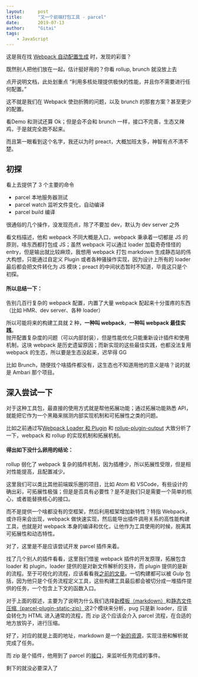```yaml
---
layout:     post
title:      "又一个前端打包工具 - parcel"
date:       2019-07-13
author:     "Gitai"
tags:
	- JavaScript
---
```


这是我在找 [Webpack 自动配置生成](https://createapp.dev/webpack) 时，发现的彩蛋？

既然别人把他们放在一起，估计挺好用的？你看 rollup, brunch 就没放上去

点开说明文档，此处划重点 “利用多核处理提供极快的性能，并且你不需要进行任何配置。”

这不就是我们在 Webpack 使劲折腾的问题，以及 brunch 的那套方案？甚至更少的配置。

看Demo 和测试还算 Ok；但是会不会和 brunch 一样，接口不完善，生态又辣鸡，于是就完全跑不起来。

而且第一眼看到这个名字，我还以为时 preact，大概加班太多，神智有点不清不楚。

<!-- more -->

## 初探

看上去提供了 3 个主要的命令

* parcel 本地服务器测试
* parcel watch 监听文件变化，自动编译
* parcel build 编译

很通俗的几个操作，没发现亮点，除了不要加 dev，默认为 dev server 之外

看文档描述，他和 webpack 不同大概是入口，webpack 秉承着一切都是 JS 的原则，啥东西都打包成 JS；虽然 webpack 可以通过 loader 加载奇奇怪怪的 entry，但是输出就比较麻烦，我想用 webpack 打包 markdown 生成静态站的伟大构想，只能通过自定义 Plugin 或者各种骚操作实现，因为设计上所有的 loader 最后都会把文件转化为 JS 模块；preact 的中间状态暂时不知道，毕竟这只是个初探。

#### 所以总结一下：   

告别几百行复杂的 webpack 配置，内置了大量 webpack 配起来十分蛋疼的东西（比如 HMR、dev server、各种 loader）    

所以可能将来的构建工具就 2 种，**一种叫 webpack**，**一种叫 webpack 最佳实践**。      
抛开配置复杂度的问题（可以内部封装），但是性能优化只能重新设计插件和使用机制，这块 webpack 是历史遗留原因；而新实现的这些最佳实践，也都没法复用 webpack 的生态，所以要是生态没起来，迟早得 GG

比如 Brunch，随便找个啥插件都没有，这生态也不知道用他的意义是啥？说的就是 Ambari 那个项目。

## 深入尝试一下

对于这种工具包，最直接的使用方式就是帮他拓展功能；通过拓展功能熟悉 API，就能把它作为一个黑箱来揣测内部实现机制和可拓展性之类的问题。

比如之前通过写[Webpack Loader 和 Plugin](https://gitai.me/2019/05/loader&plugin/) 和  [rollup-plugin-output](https://github.com/GitaiQAQ/rollup-plugin-output) 大致分析了一下，webpack 和 rollup 的实现机制和拓展机制。

#### 得出如下没什么卵用的结论：

rollup 弱化了 webpack 复杂的插件机制，因为插槽少，所以拓展性受限，但是相对性能提高，且配置减少。

这里我们可以类比其他前端娱乐圈的项目，比如 Atom 和 VSCode，有些设计的确出彩，可拓展性极强；但是是否具有必要性？是不是我们只是需要一个简单的核心，或者能替换核心的接口。

而不是提供一个啥都没有的空框架，然后利用框架增加新特性？特指 Webpack，或许将来会出现，webpack 做快速实现，然后能导出插件调用关系的高性能构建工具，也就是对 webpack 本身的编译和优化，让他作为工具使用的时候，脱离其可拓展性和动态特性。

对了，这里是不是应该尝试开发 parcel 插件来着。

找了几个别人的插件看看，这里我们借鉴 webpack 插件的开发原理，拓展包含 loader 和 plugin，loader 提供的是对新文件解析的支持，而 plugin 提供的是新的流程。至于可视化的流程，应该看看我[之前的文章](https://gitai.me/2019/06/rollup/)。一切构建都可以被 Gulp 包括，因为他只是个任务流程定义工具，这些构建工具最后都会被切分成一堆插件提供的任务，一个包含上下文的函数入口。

对于上面的叙述，主要为了说明为什么我们选择[新模板（markdown）](https://github.com/agentcooper/parcel-plugin-static-zip/blob/master/packages/plugin/index.js)和[静态文件压缩（parcel-plugin-static-zip）](https://github.com/agentcooper/parcel-plugin-static-zip/blob/master/packages/plugin/index.js)这2个模块来分析，pug 只是新 loader，应该会转化为 HTML 进入通常的流程，而 zip 这个应该会介入 parcel 流程，在合适的地方放钩子，进行压缩。

好了，对应的就是上面的地址，markdown 是一个[新的资源](https://parceljs.org/asset_types.html)，实现注册和解析就完成了任务。

而 zip 是个插件，他用到了 parcel 的[接口](https://parceljs.org/api.html)，来监听任务完成的事件。

剩下的就没必要深入了